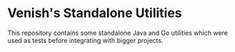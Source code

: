 # Venish's Standalone Utilities

This repository contains some standalone Java and Go utilities which were used as tests before integrating with bigger projects.